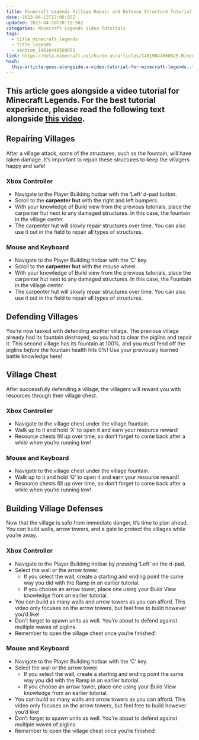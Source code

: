 ```yaml
---
title: Minecraft Legends Village Repair and Defense Structure Tutorial
date: 2023-04-13T17:06:05Z
updated: 2023-04-18T20:15:58Z
categories: Minecraft Legends Video Tutorials
tags:
  - title_minecraft_legends
  - title_legends
  - section_14816440560653
link: https://help.minecraft.net/hc/en-us/articles/14819044560525-Minecraft-Legends-Village-Repair-and-Defense-Structure-Tutorial
hash:
  this-article-goes-alongside-a-video-tutorial-for-minecraft-legends.-for-the-best-tutorial-experience-please-read-the-following-text-alongside-this-video.: this-article-goes-alongside-a-video-tutorial-for-minecraft-legends-for-the-best-tutorial-experience-please-read-the-following-text-alongside-this-video
---
```


## This article goes alongside a video tutorial for Minecraft Legends. For the best tutorial experience, please read the following text alongside **[this video](https://youtu.be/3AOPNVBCkFg)**. 

## Repairing Villages

After a village attack, some of the structures, such as the fountain, will have taken damage. It’s important to repair these structures to keep the villagers happy and safe!

### Xbox Controller 

- Navigate to the Player Building hotbar with the ‘Left’ d-pad button.
- Scroll to the **carpenter** **hut** with the right and left bumpers. 
- With your knowledge of Build view from the previous tutorials, place the carpenter hut next to any damaged structures. In this case, the fountain in the village center.
- The carpenter hut will slowly repair structures over time. You can also use it out in the field to repair all types of structures.

### Mouse and Keyboard 

- Navigate to the Player Building hotbar with the ‘C’ key.
- Scroll to the **carpenter** **hut** with the mouse wheel. 
- With your knowledge of Build view from the previous tutorials, place the carpenter hut next to any damaged structures. In this case, the Fountain in the village center.
- The carpenter hut will slowly repair structures over time. You can also use it out in the field to repair all types of structures.

## Defending Villages

You’re now tasked with defending another village. The previous village already had its fountain destroyed, so you had to clear the piglins and repair it. This second village has its fountain at 100%, and you must fend off the piglins *before* the fountain health hits 0%! Use your previously learned battle knowledge here!

## Village Chest

After successfully defending a village, the villagers will reward you with resources through their village chest.

### Xbox Controller 

- Navigate to the village chest under the village fountain.
- Walk up to it and hold ‘X’ to open it and earn your resource reward!
- Resource chests fill up over time, so don’t forget to come back after a while when you’re running low!

### Mouse and Keyboard 

- Navigate to the village chest under the village fountain.
- Walk up to it and hold ‘Q’ to open it and earn your resource reward!
- Resource chests fill up over time, so don’t forget to come back after a while when you’re running low!

## Building Village Defenses

Now that the village is safe from immediate danger, it’s time to plan ahead. You can build walls, arrow towers, and a gate to protect the villages while you’re away. 

### Xbox Controller 

- Navigate to the Player Building hotbar by pressing ‘Left’ on the d-pad. 
- Select the wall or the arrow tower.
  - If you select the wall, create a starting and ending point the same way you did with the Ramp in an earlier tutorial.
  - If you choose an arrow tower, place one using your Build View knowledge from an earlier tutorial. 
- You can build as many walls and arrow towers as you can afford. This video only focuses on the arrow towers, but feel free to build however you’d like!
- Don’t forget to spawn units as well. You’re about to defend against multiple waves of piglins.
- Remember to open the village chest once you’re finished! 

### Mouse and Keyboard

- Navigate to the Player Building hotbar with the ‘C’ key. 
- Select the wall or the arrow tower.
  - If you select the wall, create a starting and ending point the same way you did with the Ramp in an earlier tutorial.
  - If you choose an arrow tower, place one using your Build View knowledge from an earlier tutorial. 
- You can build as many walls and arrow towers as you can afford. This video only focuses on the arrow towers, but feel free to build however you’d like!
- Don’t forget to spawn units as well. You’re about to defend against multiple waves of piglins.
- Remember to open the village chest once you’re finished!
